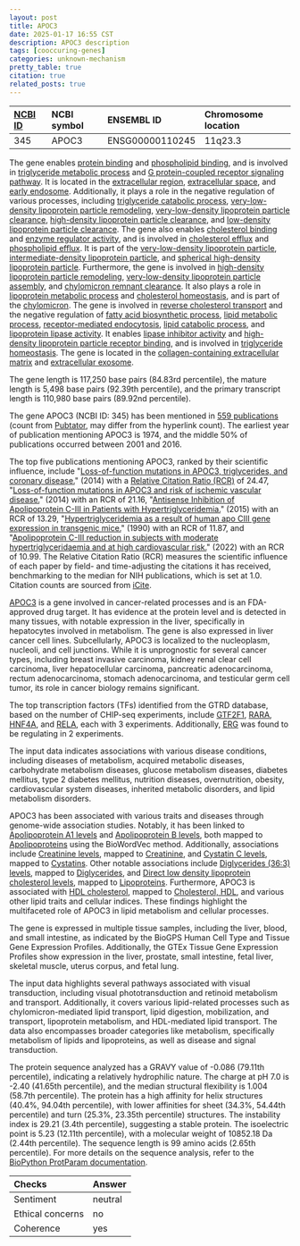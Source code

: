 ```yaml
---
layout: post
title: APOC3
date: 2025-01-17 16:55 CST
description: APOC3 description
tags: [cooccuring-genes]
categories: unknown-mechanism
pretty_table: true
citation: true
related_posts: true
---
```




| [NCBI ID](https://www.ncbi.nlm.nih.gov/gene/345) | NCBI symbol | ENSEMBL ID | Chromosome location |
| :-------- | :------- | :-------- | :------- |
| 345  | APOC3 | ENSG00000110245 | 11q23.3 |



The gene enables [protein binding](https://amigo.geneontology.org/amigo/term/GO:0005515) and [phospholipid binding](https://amigo.geneontology.org/amigo/term/GO:0005543), and is involved in [triglyceride metabolic process](https://amigo.geneontology.org/amigo/term/GO:0006641) and [G protein-coupled receptor signaling pathway](https://amigo.geneontology.org/amigo/term/GO:0007186). It is located in the [extracellular region](https://amigo.geneontology.org/amigo/term/GO:0005576), [extracellular space](https://amigo.geneontology.org/amigo/term/GO:0005615), and [early endosome](https://amigo.geneontology.org/amigo/term/GO:0005769). Additionally, it plays a role in the negative regulation of various processes, including [triglyceride catabolic process](https://amigo.geneontology.org/amigo/term/GO:0010897), [very-low-density lipoprotein particle remodeling](https://amigo.geneontology.org/amigo/term/GO:0010903), [very-low-density lipoprotein particle clearance](https://amigo.geneontology.org/amigo/term/GO:0010916), [high-density lipoprotein particle clearance](https://amigo.geneontology.org/amigo/term/GO:0010987), and [low-density lipoprotein particle clearance](https://amigo.geneontology.org/amigo/term/GO:0010989). The gene also enables [cholesterol binding](https://amigo.geneontology.org/amigo/term/GO:0015485) and [enzyme regulator activity](https://amigo.geneontology.org/amigo/term/GO:0030234), and is involved in [cholesterol efflux](https://amigo.geneontology.org/amigo/term/GO:0033344) and [phospholipid efflux](https://amigo.geneontology.org/amigo/term/GO:0033700). It is part of the [very-low-density lipoprotein particle](https://amigo.geneontology.org/amigo/term/GO:0034361), [intermediate-density lipoprotein particle](https://amigo.geneontology.org/amigo/term/GO:0034363), and [spherical high-density lipoprotein particle](https://amigo.geneontology.org/amigo/term/GO:0034366). Furthermore, the gene is involved in [high-density lipoprotein particle remodeling](https://amigo.geneontology.org/amigo/term/GO:0034375), [very-low-density lipoprotein particle assembly](https://amigo.geneontology.org/amigo/term/GO:0034379), and [chylomicron remnant clearance](https://amigo.geneontology.org/amigo/term/GO:0034382). It also plays a role in [lipoprotein metabolic process](https://amigo.geneontology.org/amigo/term/GO:0042157) and [cholesterol homeostasis](https://amigo.geneontology.org/amigo/term/GO:0042632), and is part of the [chylomicron](https://amigo.geneontology.org/amigo/term/GO:0042627). The gene is involved in [reverse cholesterol transport](https://amigo.geneontology.org/amigo/term/GO:0043691) and the negative regulation of [fatty acid biosynthetic process](https://amigo.geneontology.org/amigo/term/GO:0045717), [lipid metabolic process](https://amigo.geneontology.org/amigo/term/GO:0045833), [receptor-mediated endocytosis](https://amigo.geneontology.org/amigo/term/GO:0048261), [lipid catabolic process](https://amigo.geneontology.org/amigo/term/GO:0050995), and [lipoprotein lipase activity](https://amigo.geneontology.org/amigo/term/GO:0051005). It enables [lipase inhibitor activity](https://amigo.geneontology.org/amigo/term/GO:0055102) and [high-density lipoprotein particle receptor binding](https://amigo.geneontology.org/amigo/term/GO:0070653), and is involved in [triglyceride homeostasis](https://amigo.geneontology.org/amigo/term/GO:0070328). The gene is located in the [collagen-containing extracellular matrix](https://amigo.geneontology.org/amigo/term/GO:0060621) and [extracellular exosome](https://amigo.geneontology.org/amigo/term/GO:0070062).


The gene length is 117,250 base pairs (84.83rd percentile), the mature length is 5,498 base pairs (92.39th percentile), and the primary transcript length is 110,980 base pairs (89.92nd percentile).


The gene APOC3 (NCBI ID: 345) has been mentioned in [559 publications](https://pubmed.ncbi.nlm.nih.gov/?term=%22APOC3%22) (count from [Pubtator](https://academic.oup.com/nar/article/47/W1/W587/5494727), may differ from the hyperlink count). The earliest year of publication mentioning APOC3 is 1974, and the middle 50% of publications occurred between 2001 and 2016.


The top five publications mentioning APOC3, ranked by their scientific influence, include "[Loss-of-function mutations in APOC3, triglycerides, and coronary disease.](https://pubmed.ncbi.nlm.nih.gov/24941081)" (2014) with a [Relative Citation Ratio (RCR)](https://journals.plos.org/plosbiology/article?id=10.1371/journal.pbio.1002541) of 24.47, "[Loss-of-function mutations in APOC3 and risk of ischemic vascular disease.](https://pubmed.ncbi.nlm.nih.gov/24941082)" (2014) with an RCR of 21.16, "[Antisense Inhibition of Apolipoprotein C-III in Patients with Hypertriglyceridemia.](https://pubmed.ncbi.nlm.nih.gov/26222559)" (2015) with an RCR of 13.29, "[Hypertriglyceridemia as a result of human apo CIII gene expression in transgenic mice.](https://pubmed.ncbi.nlm.nih.gov/2167514)" (1990) with an RCR of 11.87, and "[Apolipoprotein C-III reduction in subjects with moderate hypertriglyceridaemia and at high cardiovascular risk.](https://pubmed.ncbi.nlm.nih.gov/35025993)" (2022) with an RCR of 10.99. The Relative Citation Ratio (RCR) measures the scientific influence of each paper by field- and time-adjusting the citations it has received, benchmarking to the median for NIH publications, which is set at 1.0. Citation counts are sourced from [iCite](https://icite.od.nih.gov).


[APOC3](https://www.proteinatlas.org/ENSG00000110245-APOC3) is a gene involved in cancer-related processes and is an FDA-approved drug target. It has evidence at the protein level and is detected in many tissues, with notable expression in the liver, specifically in hepatocytes involved in metabolism. The gene is also expressed in liver cancer cell lines. Subcellularly, APOC3 is localized to the nucleoplasm, nucleoli, and cell junctions. While it is unprognostic for several cancer types, including breast invasive carcinoma, kidney renal clear cell carcinoma, liver hepatocellular carcinoma, pancreatic adenocarcinoma, rectum adenocarcinoma, stomach adenocarcinoma, and testicular germ cell tumor, its role in cancer biology remains significant.


The top transcription factors (TFs) identified from the GTRD database, based on the number of CHIP-seq experiments, include [GTF2F1](https://www.ncbi.nlm.nih.gov/gene/2962), [RARA](https://www.ncbi.nlm.nih.gov/gene/5914), [HNF4A](https://www.ncbi.nlm.nih.gov/gene/3172), and [RELA](https://www.ncbi.nlm.nih.gov/gene/5970), each with 3 experiments. Additionally, [ERG](https://www.ncbi.nlm.nih.gov/gene/2078) was found to be regulating in 2 experiments.



The input data indicates associations with various disease conditions, including diseases of metabolism, acquired metabolic diseases, carbohydrate metabolism diseases, glucose metabolism diseases, diabetes mellitus, type 2 diabetes mellitus, nutrition diseases, overnutrition, obesity, cardiovascular system diseases, inherited metabolic disorders, and lipid metabolism disorders.


APOC3 has been associated with various traits and diseases through genome-wide association studies. Notably, it has been linked to [Apolipoprotein A1 levels](https://pubmed.ncbi.nlm.nih.gov/33462484) and [Apolipoprotein B levels](https://pubmed.ncbi.nlm.nih.gov/34226706), both mapped to [Apolipoproteins](https://meshb.nlm.nih.gov/record/ui?ui=D001053) using the BioWordVec method. Additionally, associations include [Creatinine levels](https://pubmed.ncbi.nlm.nih.gov/34226706), mapped to [Creatinine](https://meshb.nlm.nih.gov/record/ui?ui=D003404), and [Cystatin C levels](https://pubmed.ncbi.nlm.nih.gov/34226706), mapped to [Cystatins](https://meshb.nlm.nih.gov/record/ui?ui=D015891). Other notable associations include [Diglycerides (36:3) levels](https://pubmed.ncbi.nlm.nih.gov/35393526), mapped to [Diglycerides](https://meshb.nlm.nih.gov/record/ui?ui=D004075), and [Direct low density lipoprotein cholesterol levels](https://pubmed.ncbi.nlm.nih.gov/34226706), mapped to [Lipoproteins](https://meshb.nlm.nih.gov/record/ui?ui=D008074). Furthermore, APOC3 is associated with [HDL cholesterol](https://pubmed.ncbi.nlm.nih.gov/28270201), mapped to [Cholesterol, HDL](https://meshb.nlm.nih.gov/record/ui?ui=D008076), and various other lipid traits and cellular indices. These findings highlight the multifaceted role of APOC3 in lipid metabolism and cellular processes.


The gene is expressed in multiple tissue samples, including the liver, blood, and small intestine, as indicated by the BioGPS Human Cell Type and Tissue Gene Expression Profiles. Additionally, the GTEx Tissue Gene Expression Profiles show expression in the liver, prostate, small intestine, fetal liver, skeletal muscle, uterus corpus, and fetal lung.


The input data highlights several pathways associated with visual transduction, including visual phototransduction and retinoid metabolism and transport. Additionally, it covers various lipid-related processes such as chylomicron-mediated lipid transport, lipid digestion, mobilization, and transport, lipoprotein metabolism, and HDL-mediated lipid transport. The data also encompasses broader categories like metabolism, specifically metabolism of lipids and lipoproteins, as well as disease and signal transduction.



The protein sequence analyzed has a GRAVY value of -0.086 (79.11th percentile), indicating a relatively hydrophilic nature. The charge at pH 7.0 is -2.40 (41.65th percentile), and the median structural flexibility is 1.004 (58.7th percentile). The protein has a high affinity for helix structures (40.4%, 94.04th percentile), with lower affinities for sheet (34.3%, 54.44th percentile) and turn (25.3%, 23.35th percentile) structures. The instability index is 29.21 (3.4th percentile), suggesting a stable protein. The isoelectric point is 5.23 (12.11th percentile), with a molecular weight of 10852.18 Da (2.44th percentile). The sequence length is 99 amino acids (2.65th percentile). For more details on the sequence analysis, refer to the [BioPython ProtParam documentation](https://biopython.org/docs/1.75/api/Bio.SeqUtils.ProtParam.html).





| Checks    | Answer |
| :-------- | :------- |
| Sentiment  | neutral   |
| Ethical concerns | no     |
| Coherence    | yes    |